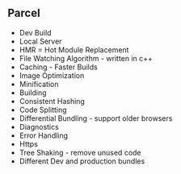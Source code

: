 ## Parcel
- Dev Build
- Local Server
- HMR = Hot Module Replacement
- File Watching Algorithm - written in c++
- Caching - Faster Builds
- Image Optimization 
- Minification
- Building
- Consistent Hashing
- Code Splitting
- Differential Bundling - support older browsers
- Diagnostics
- Error Handling
- Https
- Tree Shaking - remove unused code
- Different Dev and production bundles